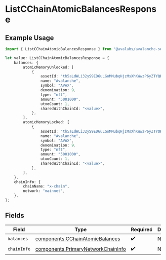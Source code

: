 # ListCChainAtomicBalancesResponse

## Example Usage

```typescript
import { ListCChainAtomicBalancesResponse } from "@avalabs/avalanche-sdk/models/components";

let value: ListCChainAtomicBalancesResponse = {
    balances: {
        atomicMemoryUnlocked: [
            {
                assetId: "th5aLdWLi32yS9ED6uLGoMMubqHjzMsXhKWwzP6yZTYQKYzof",
                name: "Avalanche",
                symbol: "AVAX",
                denomination: 9,
                type: "nft",
                amount: "5001000",
                utxoCount: 1,
                sharedWithChainId: "<value>",
            },
        ],
        atomicMemoryLocked: [
            {
                assetId: "th5aLdWLi32yS9ED6uLGoMMubqHjzMsXhKWwzP6yZTYQKYzof",
                name: "Avalanche",
                symbol: "AVAX",
                denomination: 9,
                type: "nft",
                amount: "5001000",
                utxoCount: 1,
                sharedWithChainId: "<value>",
            },
        ],
    },
    chainInfo: {
        chainName: "x-chain",
        network: "mainnet",
    },
};
```

## Fields

| Field                                                                                    | Type                                                                                     | Required                                                                                 | Description                                                                              |
| ---------------------------------------------------------------------------------------- | ---------------------------------------------------------------------------------------- | ---------------------------------------------------------------------------------------- | ---------------------------------------------------------------------------------------- |
| `balances`                                                                               | [components.CChainAtomicBalances](../../models/components/cchainatomicbalances.md)       | :heavy_check_mark:                                                                       | N/A                                                                                      |
| `chainInfo`                                                                              | [components.PrimaryNetworkChainInfo](../../models/components/primarynetworkchaininfo.md) | :heavy_check_mark:                                                                       | N/A                                                                                      |